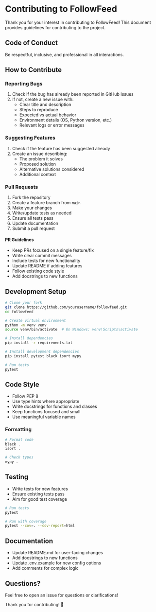 # Contributing to FollowFeed

Thank you for your interest in contributing to FollowFeed! This document provides guidelines for contributing to the project.

## Code of Conduct

Be respectful, inclusive, and professional in all interactions.

## How to Contribute

### Reporting Bugs

1. Check if the bug has already been reported in GitHub Issues
2. If not, create a new issue with:
   - Clear title and description
   - Steps to reproduce
   - Expected vs actual behavior
   - Environment details (OS, Python version, etc.)
   - Relevant logs or error messages

### Suggesting Features

1. Check if the feature has been suggested already
2. Create an issue describing:
   - The problem it solves
   - Proposed solution
   - Alternative solutions considered
   - Additional context

### Pull Requests

1. Fork the repository
2. Create a feature branch from `main`
3. Make your changes
4. Write/update tests as needed
5. Ensure all tests pass
6. Update documentation
7. Submit a pull request

#### PR Guidelines

- Keep PRs focused on a single feature/fix
- Write clear commit messages
- Include tests for new functionality
- Update README if adding features
- Follow existing code style
- Add docstrings to new functions

## Development Setup

```bash
# Clone your fork
git clone https://github.com/yourusername/followfeed.git
cd followfeed

# Create virtual environment
python -m venv venv
source venv/bin/activate  # On Windows: venv\Scripts\activate

# Install dependencies
pip install -r requirements.txt

# Install development dependencies
pip install pytest black isort mypy

# Run tests
pytest
```

## Code Style

- Follow PEP 8
- Use type hints where appropriate
- Write docstrings for functions and classes
- Keep functions focused and small
- Use meaningful variable names

### Formatting

```bash
# Format code
black .
isort .

# Check types
mypy .
```

## Testing

- Write tests for new features
- Ensure existing tests pass
- Aim for good test coverage

```bash
# Run tests
pytest

# Run with coverage
pytest --cov=. --cov-report=html
```

## Documentation

- Update README.md for user-facing changes
- Add docstrings to new functions
- Update .env.example for new config options
- Add comments for complex logic

## Questions?

Feel free to open an issue for questions or clarifications!

Thank you for contributing! 🎉
